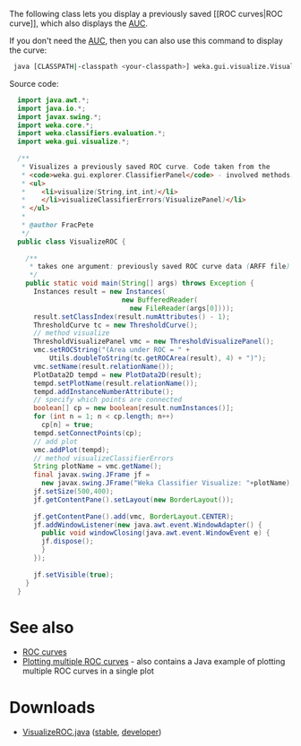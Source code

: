 The following class lets you display a previously saved [[ROC curves|ROC curve]], which also displays the [AUC](auc.md).

If you don't need the [AUC](auc.md), then you can also use this command to display the curve:

```bash
 java [CLASSPATH|-classpath <your-classpath>] weka.gui.visualize.VisualizePanel <file>
```

Source code:

```java
  import java.awt.*;
  import java.io.*;
  import javax.swing.*;
  import weka.core.*;
  import weka.classifiers.evaluation.*;
  import weka.gui.visualize.*;
  
  /**
   * Visualizes a previously saved ROC curve. Code taken from the 
   * <code>weka.gui.explorer.ClassifierPanel</code> - involved methods:
   * <ul>
   *    <li>visualize(String,int,int)</li>
   *    </li>visualizeClassifierErrors(VisualizePanel)</li>
   * </ul>
   *
   * @author FracPete
   */
  public class VisualizeROC {
    
    /**
     * takes one argument: previously saved ROC curve data (ARFF file)
     */
    public static void main(String[] args) throws Exception {
      Instances result = new Instances(
                            new BufferedReader(
                              new FileReader(args[0])));
      result.setClassIndex(result.numAttributes() - 1);
      ThresholdCurve tc = new ThresholdCurve();
      // method visualize
      ThresholdVisualizePanel vmc = new ThresholdVisualizePanel();
      vmc.setROCString("(Area under ROC = " + 
          Utils.doubleToString(tc.getROCArea(result), 4) + ")");
      vmc.setName(result.relationName());
      PlotData2D tempd = new PlotData2D(result);
      tempd.setPlotName(result.relationName());
      tempd.addInstanceNumberAttribute();
      // specify which points are connected
      boolean[] cp = new boolean[result.numInstances()];
      for (int n = 1; n < cp.length; n++)
        cp[n] = true;
      tempd.setConnectPoints(cp);
      // add plot
      vmc.addPlot(tempd);
      // method visualizeClassifierErrors
      String plotName = vmc.getName(); 
      final javax.swing.JFrame jf = 
        new javax.swing.JFrame("Weka Classifier Visualize: "+plotName);
      jf.setSize(500,400);
      jf.getContentPane().setLayout(new BorderLayout());
 
      jf.getContentPane().add(vmc, BorderLayout.CENTER);
      jf.addWindowListener(new java.awt.event.WindowAdapter() {
        public void windowClosing(java.awt.event.WindowEvent e) {
        jf.dispose();
        }
      });
 
      jf.setVisible(true);
    }
  }
```

# See also
* [ROC curves](roc_curves.md)
* [Plotting multiple ROC curves](plotting_multiple_roc_curves.md) - also contains a Java example of plotting multiple ROC curves in a single plot

# Downloads
* [VisualizeROC.java](files/VisualizeROC.java) ([stable](https://svn.cms.waikato.ac.nz/svn/weka/branches/stable-3-6/wekaexamples/src/main/java/wekaexamples/gui/visualize/VisualizeROC.java), [developer](https://svn.cms.waikato.ac.nz/svn/weka/trunk/wekaexamples/src/main/java/wekaexamples/gui/visualize/VisualizeROC.java))

